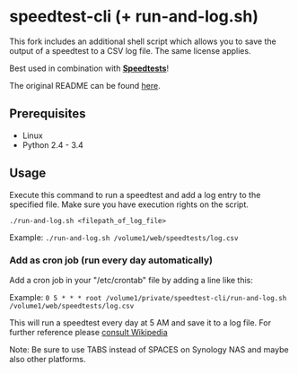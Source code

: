 # speedtest-cli (+ run-and-log.sh)
This fork includes an additional shell script which allows you to save the output of a speedtest to a CSV log file. The same license applies.

Best used in combination with [**Speedtests**](https://github.com/dag0310/speedtests)!

The original README can be found [here](README.rst).

## Prerequisites
- Linux
- Python 2.4 - 3.4

## Usage
Execute this command to run a speedtest and add a log entry to the specified file. Make sure you have execution rights on the script.

`./run-and-log.sh <filepath_of_log_file>`

Example: `./run-and-log.sh /volume1/web/speedtests/log.csv`

### Add as cron job (run every day automatically)
Add a cron job in your "/etc/crontab" file by adding a line like this:

Example: `0 5 * * * root /volume1/private/speedtest-cli/run-and-log.sh /volume1/web/speedtests/log.csv`

This will run a speedtest every day at 5 AM and save it to a log file.
For further reference please [consult Wikipedia](http://en.wikipedia.org/wiki/Cron)

Note: Be sure to use TABS instead of SPACES on Synology NAS and maybe also other platforms.